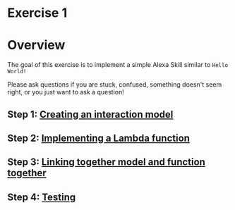 # Exercise 1

# Overview

The goal of this exercise is to implement a simple Alexa Skill similar to `Hello World!`

Please ask questions if you are stuck, confused, something doesn't seem right, or you just want to ask a question!

## Step 1: [Creating an interaction model](model.md)
## Step 2: [Implementing a Lambda function](lambda.md)
## Step 3: [Linking together model and function together](link.md)
## Step 4: [Testing](test.md)





